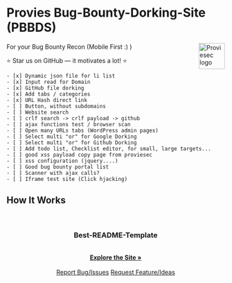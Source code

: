 # Provies Bug-Bounty-Dorking-Site (PBBDS)
<a href="https://proviesec.org/">
    <img src="https://proviesec.org/iamges/logo.png" alt="Proviesec logo" title="Proviesec" align="right" height="60" />
</a>
For your Bug Bounty Recon (Mobile First :) ) 

:star: Star us on GitHub — it motivates a lot! :star:

    - [x] Dynamic json file for li list
    - [x] Input read for Domain
    - [x] GitHub file dorking
    - [x] Add tabs / categories 
    - [x] URL Hash direct link 
    - [ ] Button, without subdomains
    - [ ] Website search 
    - [ ] crlf search -> crlf payload -> github
    - [ ] ajax functions test / browser scan 
    - [ ] Open many URLs tabs (WordPress admin pages) 
    - [ ] Select multi "or" for Google Dorking
    - [ ] Select multi "or" for Github Dorking
    - [ ] Add todo list, Checklist editor, for small, large targets...
    - [ ] good xss payload copy page from proviesec
    - [ ] xss configuration (jquery....) 
    - [ ] Good bug bounty portal list 
    - [ ] Scanner with ajax calls? 
    - [ ] Iframe test site (Click hjacking) 

## How It Works   

<br />
<p align="center">
  <a href="">
  </a>
  <h3 align="center">Best-README-Template</h3>
  <p align="center">
    <br />
    <a href="https://provie.github.io/Provies-Bug-Bounty-Dorking-Site-PBBDS/"><strong>Explore the Site »</strong></a>
    <br />
    <br />
    <a href="https://github.com/provie/Provies-Bug-Bounty-Dorking-Site-PBBDS/issues/new">Report Bug/Issues</a>
    <a href="https://github.com/provie/Provies-Bug-Bounty-Dorking-Site-PBBDS/discussions/new">Request Feature/Ideas</a>
  </p>
</p>
